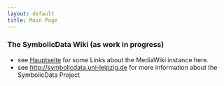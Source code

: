 ```yaml
---
layout: default
title: Main Page
---
```


### The SymbolicData Wiki (as work in progress)

-   see [Hauptseite](Hauptseite "wikilink") for some Links about the MediaWiki instance here.
-   see <http://symbolicdata.uni-leipzig.de> for more information about the SymbolicData Project

